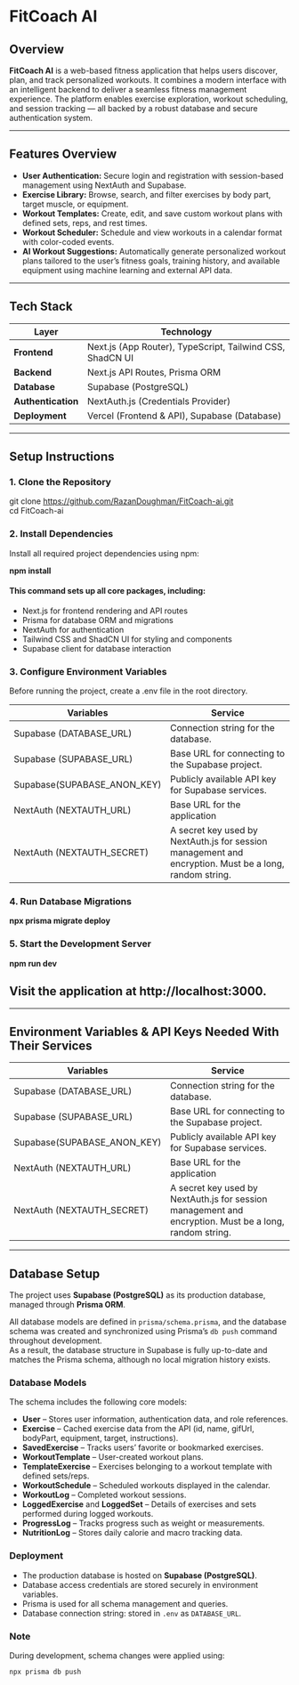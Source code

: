 # FitCoach AI

## Overview
**FitCoach AI** is a web-based fitness application that helps users discover, plan, and track personalized workouts. It combines a modern interface with an intelligent backend to deliver a seamless fitness management experience. The platform enables exercise exploration, workout scheduling, and session tracking — all backed by a robust database and secure authentication system.

---

## Features Overview
- **User Authentication:** Secure login and registration with session-based management using NextAuth and Supabase.  
- **Exercise Library:** Browse, search, and filter exercises by body part, target muscle, or equipment.  
- **Workout Templates:** Create, edit, and save custom workout plans with defined sets, reps, and rest times.  
- **Workout Scheduler:** Schedule and view workouts in a calendar format with color-coded events.  
- **AI Workout Suggestions:** Automatically generate personalized workout plans tailored to the user’s fitness goals, training history, and available equipment using machine learning and external API data.
 

---

## Tech Stack

| Layer | Technology |
|-------|-------------|
| **Frontend** | Next.js (App Router), TypeScript, Tailwind CSS, ShadCN UI |
| **Backend** | Next.js API Routes, Prisma ORM |
| **Database** | Supabase (PostgreSQL) |
| **Authentication** | NextAuth.js (Credentials Provider) |
| **Deployment** | Vercel (Frontend & API), Supabase (Database) |

---

## Setup Instructions

### 1. Clone the Repository

git clone https://github.com/RazanDoughman/FitCoach-ai.git  
cd FitCoach-ai

### 2. Install Dependencies

Install all required project dependencies using npm:

**npm install**

#### This command sets up all core packages, including:

- Next.js for frontend rendering and API routes
- Prisma for database ORM and migrations
- NextAuth for authentication
- Tailwind CSS and ShadCN UI for styling and components
- Supabase client for database interaction

### 3. Configure Environment Variables

Before running the project, create a .env file in the root directory.

| Variables | Service |
|-------|-------------|
| Supabase (DATABASE_URL)| Connection string for the database.
| Supabase (SUPABASE_URL) | Base URL for connecting to the Supabase project. |
| Supabase(SUPABASE_ANON_KEY) | Publicly available API key for Supabase services. |
| NextAuth (NEXTAUTH_URL) |Base URL for the application |
| NextAuth (NEXTAUTH_SECRET) | A secret key used by NextAuth.js for session management and encryption. Must be a long, random string. |


### 4. Run Database Migrations
**npx prisma migrate deploy**

### 5. Start the Development Server
**npm run dev**

## Visit the application at http://localhost:3000.

---

## Environment Variables & API Keys Needed With Their Services

| Variables | Service |
|-------|-------------|
| Supabase (DATABASE_URL)| Connection string for the database.
| Supabase (SUPABASE_URL) | Base URL for connecting to the Supabase project. |
| Supabase(SUPABASE_ANON_KEY) | Publicly available API key for Supabase services. |
| NextAuth (NEXTAUTH_URL) |Base URL for the application |
| NextAuth (NEXTAUTH_SECRET) | A secret key used by NextAuth.js for session management and encryption. Must be a long, random string. |


---

## Database Setup

The project uses **Supabase (PostgreSQL)** as its production database, managed through **Prisma ORM**.

All database models are defined in `prisma/schema.prisma`, and the database schema was created and synchronized using Prisma’s `db push` command throughout development.  
As a result, the database structure in Supabase is fully up-to-date and matches the Prisma schema, although no local migration history exists.

### Database Models
The schema includes the following core models:
- **User** – Stores user information, authentication data, and role references.  
- **Exercise** – Cached exercise data from the API (id, name, gifUrl, bodyPart, equipment, target, instructions).  
- **SavedExercise** – Tracks users’ favorite or bookmarked exercises.  
- **WorkoutTemplate** – User-created workout plans.  
- **TemplateExercise** – Exercises belonging to a workout template with defined sets/reps.  
- **WorkoutSchedule** – Scheduled workouts displayed in the calendar.  
- **WorkoutLog** – Completed workout sessions.  
- **LoggedExercise** and **LoggedSet** – Details of exercises and sets performed during logged workouts.  
- **ProgressLog** – Tracks progress such as weight or measurements.  
- **NutritionLog** – Stores daily calorie and macro tracking data.  

### Deployment
- The production database is hosted on **Supabase (PostgreSQL)**.  
- Database access credentials are stored securely in environment variables.  
- Prisma is used for all schema management and queries.  
- Database connection string: stored in `.env` as `DATABASE_URL`.

### Note
During development, schema changes were applied using:
```bash
npx prisma db push

